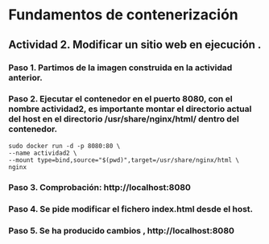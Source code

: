 # Fundamentos de contenerización 

## Actividad 2. Modificar un sitio web en ejecución .

### Paso 1. Partimos de la imagen construida en la actividad anterior. 

### Paso 2. Ejecutar el contenedor en el puerto 8080, con el nombre actividad2, es importante montar el directorio actual del host en el directorio /usr/share/nginx/html/ dentro del contenedor. 
```
sudo docker run -d -p 8080:80 \
--name actividad2 \
--mount type=bind,source="$(pwd)",target=/usr/share/nginx/html \
nginx

```

### Paso 3. Comprobación: http://localhost:8080 

 
### Paso 4. Se pide modificar el fichero index.html desde el host. 

 

### Paso 5. Se ha producido cambios , http://localhost:8080 
